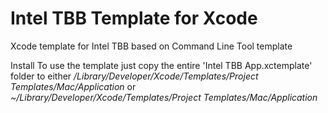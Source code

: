 # Intel TBB Template for Xcode
Xcode template for Intel TBB based on Command Line Tool template

Install
To use the template just copy the entire 'Intel TBB App.xctemplate' folder
to either */Library/Developer/Xcode/Templates/Project Templates/Mac/Application*
or *~/Library/Developer/Xcode/Templates/Project Templates/Mac/Application*
